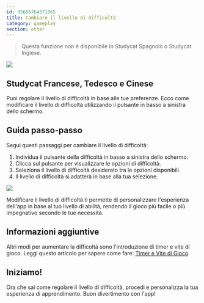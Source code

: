```yaml
---
id: 35685764371865
title: Cambiare il livello di difficoltà
category: gameplay
section: other
---
```

> Questa funzione non è disponibile in Studycat Spagnolo o Studycat Inglese.

![](https://help.studycat.com/hc/article_attachments/35685764333977)

## Studycat Francese, Tedesco e Cinese

Puoi regolare il livello di difficoltà in base alle tue preferenze. Ecco come modificare il livello di difficoltà utilizzando il pulsante in basso a sinistra dello schermo.

## Guida passo-passo

Segui questi passaggi per cambiare il livello di difficoltà:

1. Individua il pulsante della difficoltà in basso a sinistra dello schermo.
2. Clicca sul pulsante per visualizzare le opzioni di difficoltà.
3. Seleziona il livello di difficoltà desiderato tra le opzioni disponibili.
4. Il livello di difficoltà si adatterà in base alla tua selezione.

![](https://help.studycat.com/hc/article_attachments/35685764338201)

Modificare il livello di difficoltà ti permette di personalizzare l'esperienza dell'app in base al tuo livello di abilità, rendendo il gioco più facile o più impegnativo secondo le tue necessità.

## Informazioni aggiuntive

Altri modi per aumentare la difficoltà sono l'introduzione di timer e vite di gioco. Leggi questo articolo per sapere come fare: [Timer e Vite di Gioco](https://help.studycat.com/hc/en-us/articles/27187476326297)

## Iniziamo!

Ora che sai come regolare il livello di difficoltà, procedi e personalizza la tua esperienza di apprendimento. Buon divertimento con l'app!

